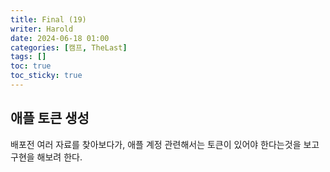 ```yaml
---
title: Final (19)
writer: Harold
date: 2024-06-18 01:00
categories: [캠프, TheLast]
tags: []
toc: true
toc_sticky: true
---
```


## 애플 토큰 생성

배포전 여러 자료를 찾아보다가, 애플 계정 관련해서는 토큰이 있어야 한다는것을 보고 구현을 해보려 한다.

